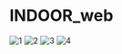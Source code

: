 # INDOOR_web


![1](https://user-images.githubusercontent.com/96144481/149710292-c4e50d9e-0833-4f0a-a402-985c424ed6ac.jpg)
![2](https://user-images.githubusercontent.com/96144481/149710296-0d1504a8-bb76-4c20-a43a-57edfa8764e0.jpg)
![3](https://user-images.githubusercontent.com/96144481/149710304-153e2ce0-60cb-4bb9-99a9-4a8761ebb7b3.jpg)
![4](https://user-images.githubusercontent.com/96144481/149710309-1ab0c1a0-3e91-4f34-9736-05ba54b7acbd.jpg)


